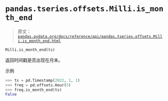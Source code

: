 # `pandas.tseries.offsets.Milli.is_month_end`

> 原文：[`pandas.pydata.org/docs/reference/api/pandas.tseries.offsets.Milli.is_month_end.html`](https://pandas.pydata.org/docs/reference/api/pandas.tseries.offsets.Milli.is_month_end.html)

```py
Milli.is_month_end(ts)
```

返回时间戳是否出现在月末。

示例

```py
>>> ts = pd.Timestamp(2022, 1, 1)
>>> freq = pd.offsets.Hour(5)
>>> freq.is_month_end(ts)
False 
```
